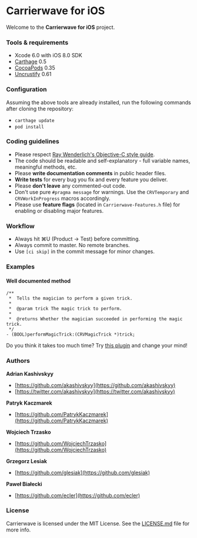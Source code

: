 # Carrierwave for iOS

Welcome to the **Carrierwave for iOS** project.

### Tools & requirements

- Xcode 6.0 with iOS 8.0 SDK
- [Carthage](https://github.com/Carthage/Carthage) 0.5
- [CocoaPods](https://github.com/CocoaPods/CocoaPods) 0.35
- [Uncrustify](https://github.com/bengardner/uncrustify) 0.61

### Configuration

Assuming the above tools are already installed, run the following commands after cloning the repository:

- `carthage update`
- `pod install`

### Coding guidelines

- Please respect [Ray Wenderlich's Objective-C style guide](https://github.com/raywenderlich/objective-c-style-guide).
- The code should be readable and self-explanatory - full variable names, meaningful methods, etc.
- Please **write documentation comments** in public header files.
- **Write tests** for every bug you fix and every feature you deliver.
- Please **don't leave** any commented-out code.
- Don't use pure `#pragma message` for warnings. Use the `CRVTemporary` and `CRVWorkInProgress` macros accordingly.
- Please use **feature flags** (located in `Carrierwave-Features.h` file) for enabling or disabling major features.

### Workflow

- Always hit ⌘U (Product → Test) before committing.
- Always commit to master. No remote branches.
- Use `[ci skip]` in the commit message for minor changes.

### Examples

#### Well documented method

```objc
/**
 *  Tells the magician to perform a given trick.
 *
 *  @param trick The magic trick to perform.
 *
 *  @returns Whether the magician succeeded in performing the magic trick.
 */
- (BOOL)performMagicTrick:(CRVMagicTrick *)trick;
```
Do you think it takes too much time? Try [this plugin](https://github.com/onevcat/VVDocumenter-Xcode) and change your mind!
### Authors

**Adrian Kashivskyy**

- [https://github.com/akashivskyy](https://github.com/akashivskyy)
- [https://twitter.com/akashivskyy](https://twitter.com/akashivskyy)

**Patryk Kaczmarek**

- [https://github.com/PatrykKaczmarek](https://github.com/PatrykKaczmarek)

**Wojciech Trzasko**

- [https://github.com/WojciechTrzasko](https://github.com/WojciechTrzasko)

**Grzegorz Lesiak**

- [https://github.com/glesiak](https://github.com/glesiak)

**Paweł Białecki**

- [https://github.com/ecler](https://github.com/ecler)

### License

Carrierwave is licensed under the MIT License. See the [LICENSE.md](LICENSE.md) file for more info.
